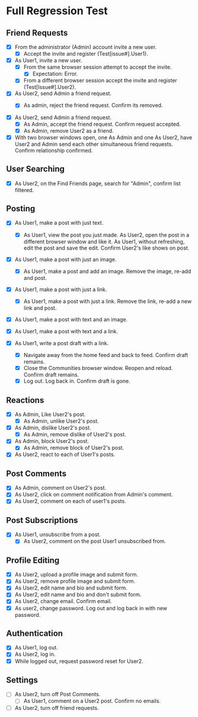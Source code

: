 # Full Regression Test

## Friend Requests

- [x] From the administrator (Admin) account invite a new user.
    - [x] Accept the invite and register (Test[issue#].User1).

- [x] As User1, invite a new user.
    - [x] From the same browser session attempt to accept the invite.
        - [x] Expectation: Error.
    - [x] From a different browser session accept the invite and register (Test[Issue#].User2).

- [x] As User2, send Admin a friend request.
    - [x] As admin, reject the friend request.  Confirm its removed.


- [x] As User2, send Admin a friend request.
     - [x] As Admin, accept the friend request. Confirm request accepted.
     - [x] As Admin, remove User2 as a friend.

- [x] With two browser windows open, one As Admin and one As User2, have User2
     and Admin send each other simultaneous friend requests.  Confirm relationship
     confirmed.

## User Searching

- [x] As User2, on the Find Friends page, search for "Admin", confirm list filtered.

## Posting

- [x] As User1, make a post with just text.
    - [x] As User1, view the post you just made.  As User2, open the post in a
        different browser window and like it.  As User1, without refreshing, edit
        the post and save the edit.  Confirm User2's like shows on post.
- [x] As User1, make a post with just an image.
    - [x] As User1, make a post and add an image.  Remove the image, re-add and post.
- [x] As User1, make a post with just a link.
    - [x] As User1, make a post with just a link.  Remove the link, re-add a new link and post.
- [x] As User1, make a post with text and an image.
- [x] As User1, make a post with text and a link.

- [x] As User1, write a post draft with a link.
    - [x] Navigate away from the home feed and back to feed.  Confirm draft remains. 
    - [x] Close the Communities browser window. Reopen and reload.  Confirm draft remains.
    - [x] Log out.  Log back in. Confirm draft is gone.

## Reactions

- [x] As Admin, Like User2's post.
    - [x] As Admin, unlike User2's post.
- [x] As Admin, dislike User2's post.
     - [x] As Admin, remove dislike of User2's post.
- [x] As Admin, block User2's post.
    - [x] As Admin, remove block of User2's post.
- [x] As User2, react to each of User1's posts.

## Post Comments

- [x] As Admin, comment on User2's post.
- [x] As User2, click on comment notification from Admin's comment.
- [x] As User2, comment on each of user1's posts.

## Post Subscriptions

- [x] As User1, unsubscribe from a post.
    - [x] As User2, comment on the post User1 unsubscribed from.
 
## Profile Editing

- [x] As User2, upload a profile image and submit form.
- [x] As User2, remove profile image and submit form.
- [x] As User2, edit name and bio and submit form.
- [x] As User2, edit name and bio and don't submit form.
- [x] As User2, change email.  Confirm email.
- [x] As user2, change password. Log out and log back in with new password.

## Authentication

- [x] As User1, log out.
- [x] As User2, log in.
- [x] While logged out, request password reset for User2.

## Settings 

- [ ] As User2, turn off Post Comments.
    - [ ] As User1, comment on a User2 post. Confirm no emails.
- [ ] As User2, turn off friend requests.
